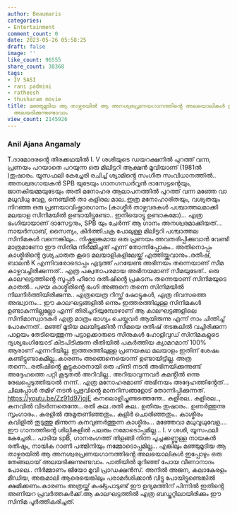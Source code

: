 ```yaml
---
author: Beaumaris
categories:
- Entertainment
comment_count: 0
date: 2023-05-26 05:58:25
draft: false
image: ''
like_count: 96555
share_count: 30368
tags:
- IV SASI
- rani padmini
- ratheesh
- thusharam movie
title: മഞ്ഞുമൂടിയ ആ താഴ്വരയിൽ ആ അനശ്വരപ്രണയഗാനത്തിൻ്റെ അലയൊലികൾ ഇപ്പോഴും ഒരു തേങ്ങലായ്
  അലയടിക്കുന്നുണ്ടാവാം
view_count: 2145926
---
```


### **Anil Ajana Angamaly**

T.ദാമോദരൻ്റെ തിരക്കഥയിൽ I. V ശശിയുടെ ഡയറക്ഷനിൽ പുറത്ത് വന്ന, പ്രണയം പറയാതെ പറയുന്ന ഒരു മിലിട്ടറി ആക്ഷൻ മൂവിയാണ് (1981ൽ )തുഷാരം. യൂസഫലി കേച്ചേരി രചിച്ച് ശ്യാമിൻ്റെ സംഗീത സംവിധാനത്തിൽ.. അനശ്വരഗായകൻ SPB യുടേയും ഗാനഗന്ധർവ്വൻ ദാസേട്ടൻ്റെയും, ജാനകിയമ്മയുടേയും അതി മനോഹര ആലാപനത്തിൽ പുറത്ത് വന്ന മഞ്ഞേ വാ മധുവിധു വേള, നെഞ്ചിൽ താ കുളിരല മാല..ഇത്ര മനോഹാരിതയും, വശ്യതയും നിറഞ്ഞ ഒരു പ്രണയാവിഷ്ക്കാരഗാനം (കാശ്മീർ താഴ്വവരകൾ പശ്ചാത്തലമാക്കി മലയാള സിനിമയിൽ ഉണ്ടായിട്ടുണ്ടോ.. ഇനിയൊട്ടു ഉണ്ടാകുമോ)... എത്ര ഭംഗിയായാണ് ദാസേട്ടനും, SPB യും ചേർന്ന് ആ ഗാനം അനശ്വരമാക്കിയത്... നായർസാബ്, സൈന്യം, കീർത്തിചക്ര പോലുള്ള മിലിട്ടറി പശ്ചാത്തല സിനിമകൾ വന്നെങ്കിലും.. നിഷ്ക്കളങ്കമായ ഒരു പ്രണയം അവതരിപ്പിക്കുവാൻ വേണ്ടി മാത്രമാണോ ഈ സിനിമ നിർമ്മിച്ചത് എന്ന് തോന്നിപ്പോകും.. [](https://cdn.boolokam.com/articles/2023/05/fwfwfff-5.jpg)അതിനൊപ്പം കാശ്മീരിൻ്റെ ദൃശ്യചാരുത കൂടെ മലയാളികളിലേയ്ക്ക് എത്തിയ്ക്കുവാനും..രതീഷ്, ബാലൻ K എന്നിവരോടൊപ്പം എടുത്ത് പറയേണ്ട അഭിനയം തന്നെയാണ് സീമ കാഴ്ചവച്ചിരിക്കുന്നത്.. എത്ര പക്വതാപരമായ അഭിനയമാണ് സീമയുടേത്.. ഒരു കാലഘട്ടത്തിൻ്റെ സൂപ്പർ ഹീറോ രതീഷിൻ്റെ പ്രകടനം തന്നെയാണ് സിനിമയുടെ കാതൽ.. പഴയ കാശ്മീരിൻ്റെ ഭംഗി അങ്ങനെ തന്നെ സിനിമയിൽ നിലനിർത്തിയിരിക്കുന്നു.. എത്രയെത്ര റിസ്ക്ക് ഷോട്ടുകൾ, എത്ര ദിവസത്തെ അദ്ധ്വാനം... ഈ കാലഘട്ടങ്ങളിൽ ഒന്നും ഇത്തരത്തിലുള്ള സിനിമകൾ ഉണ്ടാകുന്നില്ലല്ലോ എന്ന് തിരിച്ചറിയുമ്പോഴാണ് ആ കാലഘട്ടങ്ങളിലെ സിനിമാസ്വാദകർ എത്ര മാത്രം ഭാഗ്യം ചെയ്തവർ ആയിരുന്നു എന്ന് നാം ചിന്തിച്ച് പോകുന്നത്.. മഞ്ഞ് മൂടിയ മലയിടുക്കിൽ സീമയെ രതീഷ് തടങ്കലിൽ വച്ചിരിക്കുന്ന പാളയം തേടിയെത്തുന്ന പട്ടാളക്കാരുടെ സീനുകൾ ഹോളിവുഡ് സിനിമകളുടെ ദ്യശ്യഭംഗിയോട് കിടപിടിക്കുന്ന രീതിയിൽ പകർത്തിയ ക്യാമറമാന് 100% ആരാണ് എന്നറിയില്ല. ഇത്തരത്തിലുള്ള പ്രണയകഥ മലയാളം ഇതിന് ശേഷം കണ്ടിട്ടുണ്ടാകുമില്ല..കാരണം അങ്ങെനെയൊന്ന് ഉണ്ടായിട്ടില്ല. അത്ര തന്നെ...രതീഷിൻ്റെ കൂട്ടുകാരനായി ഒരു ഹിന്ദി നടൻ അഭിനയിക്കുന്നുണ്ട് അദ്ദേഹത്തെ പറ്റി കൂടുതൽ അറിവില്ല.. അറിയാവുന്നവർ കമൻ്റിൽ ഒന്നു രേഖപ്പെടുത്തിയാൽ നന്ന്.. എത്ര മനോഹരമാണ് അഭിനയം അദ്ദേഹത്തിൻ്റേത്... ചിലപ്പോൾ തമിഴ് നടൻ പ്രഭുവിൻ്റെ മാനറിസങ്ങളോട് തോന്നിപ്പിക്കുന്നത്. https://youtu.be/Zz91d97jqjE കനലൊളിച്ചുണ്ടത്തെന്തേ.. കുളിരല.. കുളിരല.., കനവിൽ വിടർന്നതെന്തേ...രതി കല..രതി കല.. ഉതിരും തുഷാരം.. ഉണർത്തുന്നു സൃംഗാരം.. കരളിൽ അമൃതണിഞ്ഞതും.. കുളിർ ചൊരിഞ്ഞതും.. കാശ്മീരം കവിളിൽ തുടുത്തു മിന്നുന്ന കനവുണർത്തുന്ന കാശ്മീരം... മഞ്ഞേവാ മധുവുധുവേള.... ഈ ഗാനത്തിൻ്റെ ശില്പികളിൽ പലരും നമോടൊപ്പമില്ല... I. v ശശി, യൂസഫലി കേച്ചേരി... പാടിയ spB, ഗാനരംഗത്ത് തിളങ്ങി നിന്ന പൂച്ചക്കണ്ണുള്ള നായകൻ രതീഷും, നായിക റാണീ പത്മിനിയും നമ്മോടൊപ്പമില്ല... എങ്കിലും മഞ്ഞുമൂടിയ ആ താഴ്വരയിൽ ആ അനശ്വരപ്രണയഗാനത്തിൻ്റെ അലയൊലികൾ ഇപ്പോഴും ഒരു തേങ്ങലായ് അലയടിക്കുന്നുണ്ടവാം. പാതിയിൽ മുറിഞ്ഞ് പോയ വീണാനാദം പോലെ.. നിർമ്മാണം ജിയോ മൂവി പ്രാഡക്ഷൻസ്. അനിൽ അജന, കലാകേരളം മീഡിയ, അങ്കമാലി ആരെയെങ്കിലും പരാമർശിക്കാൻ വിട്ടു പോയിട്ടുണ്ടെങ്കിൽ ക്ഷമിക്കണം.കാരണം അത്രയ്ക്ക് കഷ്ട്ടപാടുണ്ട് ഈ ഉദ്യമത്തിന് പിന്നിൽ ഇതിൻ്റെ അണിയറ പ്രവർത്തകർക്ക്.ആ കാലഘട്ടത്തിൽ എത്ര ബഡ്ജറ്റിലായിരിക്കും ഈ സിനിമ പൂർത്തീകരിച്ചത്.
